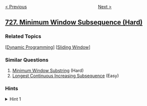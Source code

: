 <!--|This file generated by command(leetcode description); DO NOT EDIT.    |-->
<!--+----------------------------------------------------------------------+-->
<!--|@author    openset <openset.wang@gmail.com>                           |-->
<!--|@link      https://github.com/openset                                 |-->
<!--|@home      https://github.com/tonymontaro/leetcode-hints                        |-->
<!--+----------------------------------------------------------------------+-->

[< Previous](https://github.com/tonymontaro/leetcode-hints/tree/master/problems/number-of-atoms "Number of Atoms")
　　　　　　　　　　　　　　　　
[Next >](https://github.com/tonymontaro/leetcode-hints/tree/master/problems/self-dividing-numbers "Self Dividing Numbers")

## [727. Minimum Window Subsequence (Hard)](https://leetcode.com/problems/minimum-window-subsequence "最小窗口子序列")



### Related Topics
  [[Dynamic Programming](https://github.com/tonymontaro/leetcode-hints/tree/master/tag/dynamic-programming/README.md)]
  [[Sliding Window](https://github.com/tonymontaro/leetcode-hints/tree/master/tag/sliding-window/README.md)]

### Similar Questions
  1. [Minimum Window Substring](https://github.com/tonymontaro/leetcode-hints/tree/master/problems/minimum-window-substring) (Hard)
  1. [Longest Continuous Increasing Subsequence](https://github.com/tonymontaro/leetcode-hints/tree/master/problems/longest-continuous-increasing-subsequence) (Easy)

### Hints
<details>
<summary>Hint 1</summary>
Let dp[j][e] = s be the largest index for which S[s:e+1] has T[:j] as a substring.
</details>
